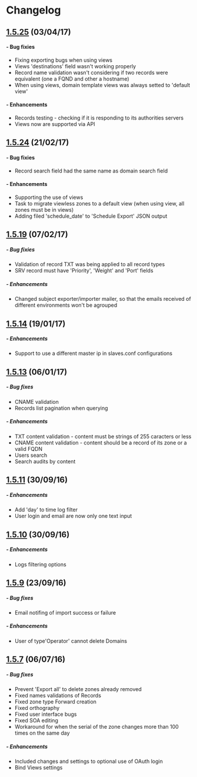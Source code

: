 # Changelog

## [1.5.25](https://github.com/globocom/GloboDNS/releases/tag/1.5.25) (03/04/17)
#### - Bug fixies
 * Fixing exporting bugs when using views
 * Views 'destinations' field wasn't working properly
 * Record name validation wasn't considering if two records were equivalent (one a FQND and other a hostname) 
 * When using views, domain template views was always setted to 'default view'
#### - Enhancements
 * Records testing - checking if it is responding to its authorities servers
 * Views now are supported via API

## [1.5.24](https://github.com/globocom/GloboDNS/releases/tag/1.5.24) (21/02/17)
#### - Bug fixies
 * Record search field had the same name as domain search field
#### - Enhancements
 * Supporting the use of views
 * Task to migrate viewless zones to a default view (when using view, all zones must be in views)
 * Adding filed 'schedule_date' to 'Schedule Export' JSON output

## [1.5.19](https://github.com/globocom/GloboDNS/releases/tag/1.5.19) (07/02/17)
##### - Bug fixies 
 * Validation of record TXT was being applied to all record types
 * SRV record must have 'Priority', 'Weight' and 'Port' fields
##### - Enhancements 
 * Changed subject exporter/importer mailer, so that the emails received of different environments won't be agrouped

## [1.5.14](https://github.com/globocom/GloboDNS/releases/tag/1.5.14) (19/01/17)
##### - Enhancements
 * Support to use a different master ip in slaves.conf configurations

## [1.5.13](https://github.com/globocom/GloboDNS/releases/tag/1.5.13) (06/01/17)
##### - Bug fixes
 * CNAME validation
 * Records list pagination when querying
##### - Enhancements
 * TXT content validation - content must be strings of 255 caracters or less
 * CNAME content validation - content should be a record of its zone or a valid FQDN
 * Users search
 * Search audits by content

## [1.5.11](https://github.com/globocom/GloboDNS/releases/tag/1.5.11) (30/09/16)
##### - Enhancements
 * Add 'day' to time log filter 
 * User login and email are now only one text input


## [1.5.10](https://github.com/globocom/GloboDNS/releases/tag/1.5.10) (30/09/16)
##### - Enhancements
 * Logs filtering options


## [1.5.9](https://github.com/globocom/GloboDNS/releases/tag/1.5.9) (23/09/16)
##### - Bug fixes
 * Email notifing of import success or failure
 

##### - Enhancements 
 * User of type'Operator' cannot delete Domains



## [1.5.7](https://github.com/globocom/GloboDNS/releases/tag/1.5.7) (06/07/16)
##### - Bug fixes
 * Prevent 'Export all' to delete zones already removed
 * Fixed names validations of Records
 * Fixed zone type Forward creation
 * Fixed orthography
 * Fixed user interface bugs
 * Fixed SOA editing
 * Workaround for when the serial of the zone changes more than 100 times on the same day

##### - Enhancements 
 * Included changes and settings to optional use of OAuth login
 * Bind Views settings



